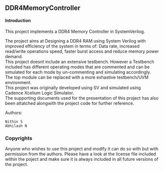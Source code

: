 ## DDR4MemoryController ####

#### Introduction ####

This project implements a DDR4 Memory Controller in SystemVerilog.  


The project aims at Designing a DDR4 RAM using System Verilog with improved efficiency of the system in terms of: Data rate, increased read/write operations speed, faster burst access and reduce memory power demand.  
This project doesnt include an extensive testbench. However a Testbench included has different operating modes that are commented and can be simulated for each mode by un-commenting and simulating accordingly.  The top module can be replaced with a more exhastive testbench/UVM environment.  
This project was originally developed using SV and simulated using Cadence Xcelium Logic Simulator.  
The supporting documents used for the presentation of this project has also been attatched alongwith the project code for further reference.  

Authors:  
    
    Nithin S
    Abhilash N
          
### Copyrights ###
Anyone who wishes to use this project and modify it can do so with but with permission from the authors. Please have a look at the license file included within the poject and make sure it is always included in all future versions of the project.
